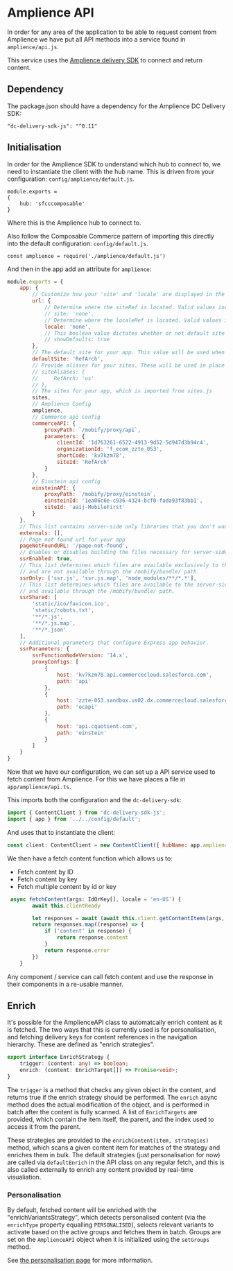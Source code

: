 # Amplience API
In order for any area of the application to be able to request content from Amplience we have put all API methods into a service found in `amplience/api.js`.

This service uses the [Amplience delivery SDK]( https://github.com/amplience/dc-delivery-sdk-js ) to connect and return content.

## Dependency

The package.json should have a dependency for the Amplience DC Delivery SDK:

```
"dc-delivery-sdk-js": "^0.11"
```

## Initialisation

In order for the Amplience SDK to understand which hub to connect to, we need to instantiate the client with the hub name. This is driven from your configuration: `config/amplience/default.js`.

```
module.exports =
{
    hub: 'sfcccomposable'
}
```

Where this is the Amplience hub to connect to.

Also follow the Composable Commerce pattern of importing this directly into the default configuration: `config/default.js`.

```
const amplience = require('./amplience/default.js')
```

And then in the app add an attribute for `amplience`:

```js
module.exports = {
    app: {
        // Customize how your 'site' and 'locale' are displayed in the url.
        url: {
            // Determine where the siteRef is located. Valid values include 'path|query_param|none'. Defaults to: 'none'
            // site: 'none',
            // Determine where the localeRef is located. Valid values include 'path|query_param|none'. Defaults to: 'none'
            locale: 'none',
            // This boolean value dictates whether or not default site or locale values are shown in the url. Defaults to: false
            // showDefaults: true
        },
        // The default site for your app. This value will be used when a siteRef could not be determined from the url
        defaultSite: 'RefArch',
        // Provide aliases for your sites. These will be used in place of your site id when generating paths throughout the application.
        // siteAliases: {
        //     RefArch: 'us'
        // },
        // The sites for your app, which is imported from sites.js
        sites,
        // Amplience Config
        amplience,
        // Commerce api config
        commerceAPI: {
            proxyPath: `/mobify/proxy/api`,
            parameters: {
                clientId: '1d763261-6522-4913-9d52-5d947d3b94c4',
                organizationId: 'f_ecom_zzte_053',
                shortCode: 'kv7kzm78',
                siteId: 'RefArch'
            }
        },
        // Einstein api config
        einsteinAPI: {
            proxyPath: `/mobify/proxy/einstein`,
            einsteinId: '1ea06c6e-c936-4324-bcf0-fada93f83bb1',
            siteId: 'aaij-MobileFirst'
        }
    },
    // This list contains server-side only libraries that you don't want to be compiled by webpack
    externals: [],
    // Page not found url for your app
    pageNotFoundURL: '/page-not-found',
    // Enables or disables building the files necessary for server-side rendering.
    ssrEnabled: true,
    // This list determines which files are available exclusively to the server-side rendering system 
    // and are not available through the /mobify/bundle/ path.
    ssrOnly: ['ssr.js', 'ssr.js.map', 'node_modules/**/*.*'],
    // This list determines which files are available to the server-side rendering system 
    // and available through the /mobify/bundle/ path.
    ssrShared: [
        'static/ico/favicon.ico',
        'static/robots.txt',
        '**/*.js',
        '**/*.js.map',
        '**/*.json'
    ],
    // Additional parameters that configure Express app behavior.
    ssrParameters: {
        ssrFunctionNodeVersion: '14.x',
        proxyConfigs: [
            {
                host: 'kv7kzm78.api.commercecloud.salesforce.com',
                path: 'api'
            },
            {
                host: 'zzte-053.sandbox.us02.dx.commercecloud.salesforce.com',
                path: 'ocapi'
            },
            {
                host: 'api.cquotient.com',
                path: 'einstein'
            }
        ]
    }
}
```

Now that we have our configuration, we can set up a API service used to fetch content from Amplience. For this we have places a file in `app/amplience/api.ts`.

This imports both the configuration and the `dc-delivery-sdk`:

```js
import { ContentClient } from 'dc-delivery-sdk-js';
import { app } from '../../config/default';
```

And uses that to instantiate the client:

```js
const client: ContentClient = new ContentClient({ hubName: app.amplience.default.hub });
```

We then have a fetch content function which allows us to:

* Fetch content by ID
* Fetch content by key
* Fetch multiple content by id or key


```ts
 async fetchContent(args: IdOrKey[], locale = 'en-US') {
        await this.clientReady

        let responses = await (await this.client.getContentItems(args, {locale})).responses
        return responses.map((response) => {
            if ('content' in response) {
                return response.content
            }
            return response.error
        })
    }
```

Any component / service can call fetch content and use the response in their components in a re-usable manner.

## Enrich
It's possible for the AmplienceAPI class to automatcally enrich content as it is fetched. The two ways that this is currently used is for personalisation, and fetching delivery keys for content references in the navigation hierarchy. These are defined as "enrich strategies".

```ts
export interface EnrichStrategy {
    trigger: (content: any) => boolean;
    enrich: (content: EnrichTarget[]) => Promise<void>;
}
```

The `trigger` is a method that checks any given object in the content, and returns true if the enrich strategy should be performed.
The `enrich` async method does the actual modification of the object, and is performed in batch after the content is fully scanned. A list of `EnrichTargets` are provided, which contain the item itself, the parent, and the index used to access it from the parent.

These strategies are provided to the `enrichContent(item, strategies)` method, which scans a given content item for matches of the strategy and enriches them in bulk. The default strategies (just personalisation for now) are called via `defaultEnrich` in the API class on any regular fetch, and this is also called externally to enrich any content provided by real-time visualiation.

### Personalisation
By default, fetched content will be enriched with the "enrichVariantsStrategy", which detects personalised content (via the `enrichType` property equalling `PERSONALISED`), selects relevant variants to activate based on the active groups and fetches them in batch. Groups are set on the `AmplienceAPI` object when it is initialized using the `setGroups` method.

See [the personalisation page](/docs/amplience/personalisation.md#technical-behaviour) for more information.